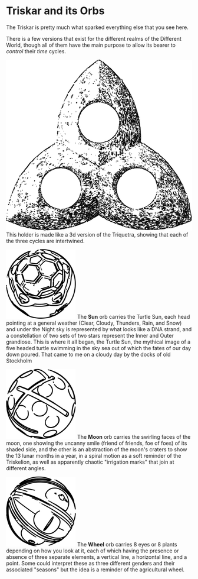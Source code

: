# Triskar and its Orbs

The Triskar is pretty much what sparked everything else that you see here.

There is a few versions that exist for the different realms of the Different World,
though all of them have the main purpose to allow its bearer to *control* their *time* cycles.

![Triskar](/src/Triskar.png)
This holder is made like a 3d version of the Triquetra,
showing that each of the three cycles are intertwined.

![Sun](/src/Orb-Sun.png)
The **Sun** orb carries the Turtle Sun,
each head pointing at a general weather
(Clear, Cloudy, Thunders, Rain, and Snow)
and under the Night sky is represented
by what looks like a DNA strand,
and a constellation of two sets of two stars represent
the Inner and Outer grandiose.
This is where it all began, the Turtle Sun,
the mythical image of a five headed turtle swimming
in the sky sea out of which the fates of our day down poured.
That came to me on a cloudy day by the docks of old Stockholm

![Moon](/src/Orb-Moon.png)
The **Moon** orb carries the swirling faces of the moon,
one showing the uncanny smile (friend of friends, foe of foes) of its shaded side,
and the other is an abstraction of the moon's craters
to show the 13 lunar months in a year,
in a spiral motion as a soft reminder of the Triskelion,
as well as apparently chaotic "irrigation marks"
that join at different angles.

![Wheel](/src/Orb-Wheel.png)
The **Wheel** orb carries 8 eyes or 8 plants depending on how you look at it,
each of which having the presence or absence of three separate elements,
a vertical line, a horizontal line, and a point.
Some could interpret these as three different genders and their associated "seasons"
but the idea is a reminder of the agricultural wheel.